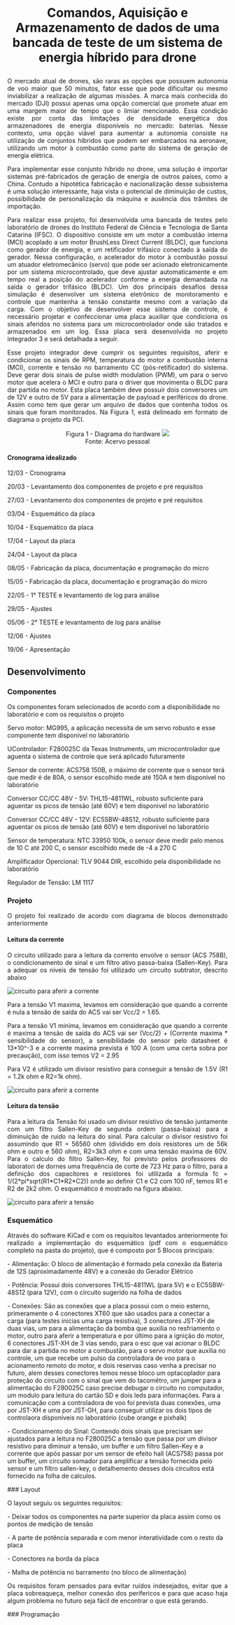 # <p align="center"> Comandos, Aquisição e Armazenamento de dados de uma bancada de teste de um sistema de energia híbrido para drone </p>

<p class="text-info recuo" align="justify">
O mercado atual de drones, são raras as opções que possuem autonomia de voo maior que 50 minutos, fator esse que pode dificultar ou mesmo inviabilizar a realização de algumas missões. A marca mais conhecida do mercado (DJI) possui apenas uma opção comercial que promete atuar em uma margem maior de tempo que o limiar mencionado. Essa condição existe por conta das limitações de densidade energética dos armazenadores de energia disponíveis no mercado: baterias. Nesse contexto, uma opção viável para aumentar a autonomia consiste na utilização de conjuntos híbridos que podem ser embarcados na aeronave, utilizando um motor à combustão como parte do sistema de geração de energia elétrica.
</p>
<p class="text-info recuo"align="justify">
Para implementar esse conjunto híbrido no drone, uma solução é importar sistemas pré-fabricados de geração de energia de outros países, como a China. Contudo a hipotética fabricação e nacionalização desse subsistema é uma solução interessante, haja vista o potencial de diminuição de custos, possibilidade de personalização da máquina e ausência dos trâmites de importação.
</p>

<p class="text-info recuo"align="justify">
Para realizar esse projeto, foi desenvolvida uma bancada de testes pelo laboratório de drones do Instituto Federal de Ciência e Tecnologia de Santa Catarina (IFSC). O dispositivo consiste em um motor a combustão interna (MCI) acoplado a um motor BrushLess Direct Current (BLDC), que funciona como gerador de energia, e um retificador trifásico conectado à saída do gerador. Nessa configuração, o acelerador do motor à combustão possui um atuador eletromecânico (servo) que pode ser acionado eletronicamente por um sistema microcontrolado, que deve ajustar automaticamente e em tempo real a posição do acelerador conforme a energia demandada na saída o gerador trifásico (BLDC). Um dos principais desafios dessa simulação é desenvolver um sistema eletrônico de monitoramento e controle que mantenha a tensão constante mesmo com a variação da carga. Com o objetivo de desenvolver esse sistema de controle, é necessário projetar e confeccionar uma placa auxiliar que condiciona os sinais aferidos no sistema para um microcontrolador onde são tratados e armazenados em um log. Essa placa será desenvolvida no projeto integrador 3 e será detalhada a seguir.
</p>

<p class="text-info recuo"align="justify">
Esse projeto integrador deve cumprir os seguintes requisitos, aferir e condicionar os sinais de RPM, temperatura do motor a combustão interna (MCI), corrente e tensão no barramento CC (pós-retificador) do sistema. Deve gerar dois sinais de pulse width modulation (PWM), um para o servo motor que acelera o MCI e outro para o driver que movimenta o BLDC para dar partida no motor. Esta placa também deve possuir dois conversores um de 12V e outro de 5V para a alimentação de payload e periféricos do drone. Assim como tem que gerar um arquivo de dados que contenha todos os sinais que foram monitorados. Na Figura 1, está delineado em formato de diagrama o projeto da PCI.
</p>
<div align="center">
Figura 1 - Diagrama do hardware
<img src="img/diagrama_hardware.jpg">
<figcaption>Fonte: Acervo pessoal</figcaption>
</div>

#### Cronograma idealizado 
<p> 12/03 - Cronograma </p>
<p> 20/03 - Levantamento dos componentes de projeto e pré requisitos </p>
<p> 27/03 - Levantamento dos componentes de projeto e pré requisitos </p>
<p> 03/04 - Esquemático da placa </p>
<p> 10/04 - Esquemático da placa </p>
<p> 17/04 - Layout da placa </p>
<p> 24/04 - Layout da placa </p>
<p> 08/05 - Fabricação da placa, documentação e programação do micro </p>
<p> 15/05 - Fabricação da placa, documentação e programação do micro </p>
<p> 22/05 - 1° TESTE e levantamento de log para análise </p>
<p> 29/05 - Ajustes </p>
<p> 05/06 - 2° TESTE e levantamento de log para análise </p>
<p> 12/06 - Ajustes </p>
<p> 19/06 - Apresentação </p>

## Desenvolvimento

### Componentes
<p> Os componentes foram selecionados de acordo com a disponibilidade no laboratório e com os requisitos o projeto </p>
<p> Servo motor: MG995, a aplicação necessita de um servo robusto e esse componente tem disponível no laboratório </p>
<p> UControlador: F280025C da Texas Instruments, um microcontrolador que aguenta o sistema de controle que será aplicado futuramente </p>
<p> Sensor de corrente: ACS758 150B, o máximo de corrente que o sensor terá que medir é de 80A, o sensor escolhido mede até 150A e tem disponivel no laboratório </p>
<p> Conversor CC/CC 48V - 5V: THL15-4811WL, robusto suficiente para aguentar os picos de tensão (até 60V) e tem disponivel no laboratório </p>
<p> Conversor CC/CC 48V - 12V: EC5SBW-48S12, robusto suficiente para aguentar os picos de tensão (até 60V) e tem disponivel no laboratório </p>
<p> Sensor de temperatura: NTC 33950 100k, o sensor deve medir pelo menos de 10 C até 200 C, o sensor escolhido mede de -4 a 270 C </p>
<p> Amplificador Opercional: TLV 9044 DIR, escolhido pela disponibilidade no laboratório </p>
<p> Regulador de Tensão: LM 1117 </p>

### Projeto
<p align="justify"> O projeto foi realizado de acordo com diagrama de blocos demonstrado anteriormente</p>

#### Leitura da corrente

<p align="justify">O circuito utilizado para a leitura da corrento envolve o sensor (ACS 758B), o condicionamento de sinal e um filtro ativo passa-baixa (Sallen-Key). Para a adequar os niveis de tensão foi utilizado um circuito subtrator, descrito abaixo </p>

<picture>
 <img alt="circuito para aferir a corrente" src="img/amplificador-subtrator-com-ampop.png">
</picture>

<p align="justify">Para a tensão V1 maxima, levamos em consideração que quando a corrente é nula a tensão de saída do ACS vai ser Vcc/2 = 1.65.</p>
<p align="justify">Para a tensão V1 minima, levamos em consideração que quando a corrente é maxima a tensão de saída do ACS vai ser (Vcc/2) + (Corrente maxima * sensibilidade do sensor), a sensibilidade do sensor pelo datasheet é 13*10^-3 e a corrente  maxima prevista é 100 A (com uma certa sobra por precaução), com isso temos V2 = 2.95 </p>
<p align="justify">Para V2 é utilizado um divisor resistivo para conseguir a tensão de 1.5V (R1 = 1.2k ohm e R2=1k ohm).  </p>

<picture>
 <img alt="circuito para aferir a corrente" src="img/corrente.png">
</picture>

#### Leitura da tensão 
<p align="justify"> Para a leitura da Tensão foi usado um divisor resistivo de tensão juntamente com um filtro Sallen-Key de segunda ordem (passa-baixa) para a diminuição de ruido na leitura do sinal. Para calcular o divisor resistivo foi assumindo que R1 = 56560 ohm (dividido em dois resistores um de 56k ohm e outro e 560 ohm), R2=3k3 ohm e com uma tensão maxima de 60V. Para o calculo do filtro Sallen-Key, foi previsto pelos professores do laboratori de dornes uma frequência de corte de 723 Hz para o filtro, para a definição dos capacitores e resistores foi utilizada a formula fc = 1/(2*pi*sqrt(R1*C1*R2*C2)) onde ao definir C1 e C2 com 100 nF, temos R1 e R2 de 2k2 ohm. O esquemático é mostrado na figura abaixo. </p>

<picture>
 <img alt="circuito para aferir a tensão" src="img/tensão.png">
</picture>

### Esquemático 
<p align="justify">Através do software KiCad e com os requisitos levantados anteriormente foi realizado a implementação do esquemático (pdf com o esquemático completo na pasta do projeto), que é composto por 5 Blocos principais: </p>
<p> - Alimentação: O bloco de alimentação é formado pela conexão da Bateria de 12S (aproximadamente 48V) e a conexão do Gerador Elétrico</p>
<p> - Potência: Possui dois conversores THL15-4811WL (para 5V) e o EC5SBW-48S12 (para 12V), com o circuito sugerido na folha de dados</p>
<p> - Conexões: São as conexões que a placa possui com o meio esterno, primeramente o 4 conectores XT60 que são usados para a conectar a carga (para testes inicias uma carga resistiva), 3 conectores JST-XH de duas vias, um para a alimentação da bomba que auxilia no resfriamento o motor, outro para aferir a temperatura e por último para a ignição do motor, 6 conectores JST-XH de 3 vias sendo, para o esc que vai acionar o BLDC para dar a partida no motor a combustão, para o servo motor que auxilia no controle, um que recebe um pulso da controladora de voo para o acionamento remoto do motor, e dois reservas caso venha a precisar no futuro, alem desses conectores temos nesse bloco um optacoplador para proteção do circuito com o sinal que vem do tacomêtro, um jumper para a alimentação do F280025C caso precise debugar o circuito no computador, um modulo para leitura do cartão SD e dois leds para informações. Para a comunicação com a controladora de voo foi prevista duas conexões, uma por JST-XH  e uma por JST-GH, para conseguir utilizar os dois tipos de controlaora disponiveis no laboratório (cube orange e pixhalk)</p>
<p> - Condicionamento do Sinal: Contendo dois sinais que precisam ser ajustados para a leitura no F280025C a tensão que passa por um divisor resistivo para diminuir a tensão, um buffer e um filtro Sallen-Key e a corrente que após passar por um sensor de efeito hall (ACS758) passa por um buffer, um circuito somador para amplificar a tensão fornecida pelo sensor e um filtro sallen-key, o detalhemento desses dois circuitos está fornecido na folha de calculos.</p>
<p></p>
### Layout
<p>O layout seguiu os seguintes requisitos:</p>
  <p>- Deixar todos os componentes na parte superior da placa assim como os pontos de medição de tensão</p>
  <p>- A parte de potência separada e com menor interatividade com o resto da placa</p>
  <p>- Conectores na borda da placa </p>
  <p>- Malha de potência no barramento (no bloco de alimentação) </p>
  <p align="justify">Os requisitos foram pensados para evitar ruídos indesejados, evitar que a placa sobreaqueça, melhor conexão dos perifericos e para que acaso haja algum problema no futuro seja fácil de encontrar o que está gerando.</p>
### Programação
